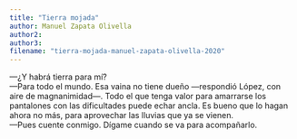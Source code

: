 ```yaml
---
title: "Tierra mojada"
author: Manuel Zapata Olivella
author2: 
author3: 
filename: "tierra-mojada-manuel-zapata-olivella-2020"
---
```

—¿Y habrá tierra para mí?<br>—Para todo el mundo. Esa vaina no tiene dueño —respondió López, con aire de magnanimidad—. Todo el que tenga valor para amarrarse los pantalones con las dificultades puede echar ancla. Es bueno que lo hagan ahora no más, para aprovechar las lluvias que ya se vienen.<br>—Pues cuente conmigo. Dígame cuando se va para acompañarlo.